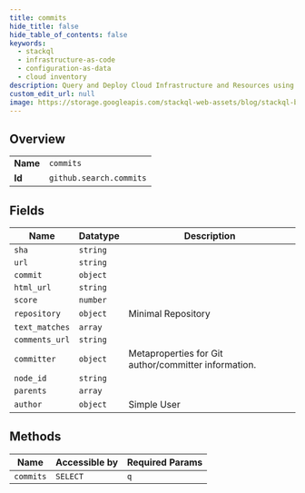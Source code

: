 ```yaml
---
title: commits
hide_title: false
hide_table_of_contents: false
keywords:
  - stackql
  - infrastructure-as-code
  - configuration-as-data
  - cloud inventory
description: Query and Deploy Cloud Infrastructure and Resources using SQL
custom_edit_url: null
image: https://storage.googleapis.com/stackql-web-assets/blog/stackql-blog-post-featured-image.png
---
```

  
    

## Overview
<table><tbody>
<tr><td><b>Name</b></td><td><code>commits</code></td></tr>
<tr><td><b>Id</b></td><td><code>github.search.commits</code></td></tr>
</tbody></table>

## Fields
| Name | Datatype | Description |
| ---- | -------- | ----------- |
| `sha` | `string` |  |
| `url` | `string` |  |
| `commit` | `object` |  |
| `html_url` | `string` |  |
| `score` | `number` |  |
| `repository` | `object` | Minimal Repository |
| `text_matches` | `array` |  |
| `comments_url` | `string` |  |
| `committer` | `object` | Metaproperties for Git author/committer information. |
| `node_id` | `string` |  |
| `parents` | `array` |  |
| `author` | `object` | Simple User |
## Methods
| Name | Accessible by | Required Params |
| ---- | ------------- | --------------- |
| `commits` | `SELECT` | `q` |
